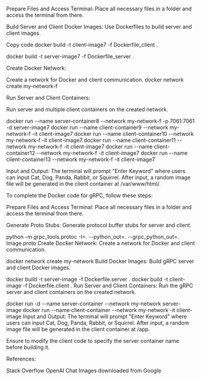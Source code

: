 Prepare Files and Access Terminal:
Place all necessary files in a folder and access the terminal from there.

Build Server and Client Docker Images:
Use Dockerfiles to build server and client images.

Copy code
docker build -t client-image7 -f Dockerfile_client .
 
docker build -t server-image7 -f Dockerfile_server .

Create Docker Network:

Create a network for Docker and client communication.
docker network create my-network-f

Run Server and Client Containers:

Run server and multiple client containers on the created network.

docker run --name server-container8 --network my-network-f -p 7061:7061 -d server-image7
docker run --name client-container9 --network my-network-f -it client-image7
docker run --name client-container10 --network my-network-f -it client-image7
docker run --name client-container11 --network my-network-f -it client-image7
docker run --name client-container12 --network my-network-f -it client-image7
docker run --name client-container13 --network my-network-f -it client-image7

Input and Output:
The terminal will prompt "Enter Keyword" where users can input Cat, Dog, Panda, Rabbit, or Squirrel. After input, a random image file will be generated in the client container at /var/www/html/.

To complete the Docker code for gRPC, follow these steps:

Prepare Files and Access Terminal:
Place all necessary files in a folder and access the terminal from there.

Generate Proto Stubs:
Generate protocol buffer stubs for server and client.


python -m grpc_tools.protoc -I=. --python_out=. --grpc_python_out=. Image.proto
Create Docker Network:
Create a network for Docker and client communication.


docker network create my-network
Build Docker Images:
Build gRPC server and client Docker images.


docker build -t server-image -f Dockerfile.server .
docker build -t client-image -f Dockerfile.client .
Run Server and Client Containers:
Run the gRPC server and client containers on the created network.


docker run -d --name server-container --network my-network server-image
docker run --name client-container --network my-network -it client-image
Input and Output:
The terminal will prompt "Enter Keyword" where users can input Cat, Dog, Panda, Rabbit, or Squirrel. After input, a random image file will be generated in the client container at /app.

Ensure to modify the client code to specify the server container name before building it.

References:

Stack Overflow
OpenAI Chat
Images downloaded from Google
